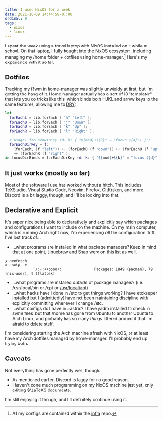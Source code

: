 ```yaml
---
title: I used NixOS for a week
date: 2021-10-09 14:44:58-07:00
ordinal: 0
tags:
  - nixos
  - linux
---
```


I spent the week using a travel laptop with NixOS installed on it while at
school. On that laptop, I fully bought into the NixOS ecosystem, including
managing my /home folder + dotfiles using home-manager.[^1] Here's my experience
with it so far.

<!-- excerpt -->

[^1]:
    All my configs are contained within the
    [infra](https://github.com/astridyu/infra) repo.

## Dotfiles

Tracking my i3wm in home-manager was slightly unwieldy at first, but I'm getting
the hang of it. Home manager actually has a sort of i3 "templater" that lets you
do tricks like this, which binds both HJKL and arrow keys to the same features,
allowing me to [DRY](https://en.wikipedia.org/wiki/Don%27t_repeat_yourself):

```nix
let
  forEachL = lib.forEach [ "h" "Left" ];
  forEachD = lib.forEach [ "j" "Down" ];
  forEachU = lib.forEach [ "k" "Up" ];
  forEachR = lib.forEach [ "l" "Right" ];

  # Usage: forEachDirKey (d: k: { "${mod}+${k}" = "focus ${d}"; });
  forEachDirKey = f:
    (forEachL (f "left")) ++ (forEachD (f "down")) ++ (forEachU (f "up"))
    ++ (forEachR (f "right"));
in focusDirBinds = forEachDirKey (d: k: { "${mod}+${k}" = "focus ${d}"; });
```

## It just works (mostly so far)

Most of the software I use has worked without a hitch. This includes TeXStudio,
Visual Studio Code, Neovim, Firefox, GitKraken, and more. Discord is a bit
laggy, though, and I'll be looking into that.

## Declarative and Explicit

It's super nice being able to declaratively and explicitly say which packages
and configurations I want to include on the machine. On my main computer, which
is running Arch right now, I'm experiencing _all_ the configuration drift. I've
lost track of...

- ...what programs are installed in what package managers? Keep in mind that at
  one point, Linuxbrew and Snap were on this list as well.

```
❯ neofetch
# -snip- #
             `/:-:++oooo+:               Packages: 1849 (pacman), 79 (nix-user), 9 (flatpak)
```

- ...what programs are installed _outside_ of package managers? (i.e.
  /usr/local/bin or /opt or
  [/usr/local/opt](https://stackoverflow.com/questions/35337601/why-is-there-a-usr-local-opt-directory-created-by-homebrew-and-should-i-use-it))
- ...what hacks have I done in /etc to get things working? I have etckeeper
  installed but I (admittedly) have not been maintaining discipline with
  explicitly committing whenever I change /etc.
- ...what configs do I have in ~astrid? I have yadm installed to check in _some_
  files, but that /home has gone from Ubuntu to another Ubuntu to Arch Linux,
  and probably has so many _things_ littered around it that I'm afraid to delete
  stuff.

I'm considering starting the Arch machine afresh with NixOS, or at least have my
Arch dotfiles managed by home-manager. I'll probably end up trying both.

## Caveats

Not everything has gone perfectly well, though.

- As mentioned earlier, Discord is laggy for no good reason.
- I haven't done much programming on my NixOS machine just yet, only editing
  $\LaTeX$ documents.

I'm still enjoying it though, and I'll definitely continue using it.

